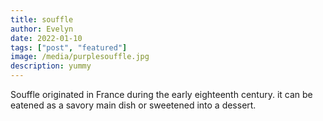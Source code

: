 ```yaml
---
title: souffle
author: Evelyn
date: 2022-01-10
tags: ["post", "featured"]
image: /media/purplesouffle.jpg
description: yummy
---
```


Souffle originated in France during the early eighteenth century. it can be eatened as a savory main dish or sweetened into a dessert.
